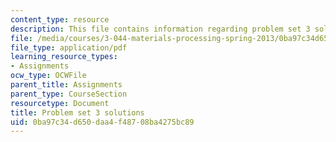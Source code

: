 ```yaml
---
content_type: resource
description: This file contains information regarding problem set 3 solutions.
file: /media/courses/3-044-materials-processing-spring-2013/0ba97c34d650daa4f48708ba4275bc89_MIT3_044S13_pset3solns.pdf
file_type: application/pdf
learning_resource_types:
- Assignments
ocw_type: OCWFile
parent_title: Assignments
parent_type: CourseSection
resourcetype: Document
title: Problem set 3 solutions
uid: 0ba97c34-d650-daa4-f487-08ba4275bc89
---
```

